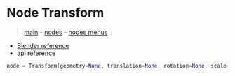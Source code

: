 # Node Transform

> [main](../structure.md) - [nodes](nodes.md) - [nodes menus](nodes_menus.md)

- [Blender reference](https://docs.blender.org/manual/en/latest/modeling/geometry_nodes/geometry/transform.html)
 - [api reference]({node.blender_python_ref})

```python
node = Transform(geometry=None, translation=None, rotation=None, scale=None)```
